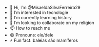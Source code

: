 - 👋 Hi, I’m @MisaeldaSilvaFerreira29
- 👀 I’m interested in tecnologie 
- 🌱 I’m currently learning history 
- 💞️ I’m looking to collaborate on my religion 
- 📫 How to reach me 
- 😄 Pronouns:  ele/dele
- ⚡ Fun fact: baleias são mamíferos 

<!---
MisaeldaSilvaFerreira29/MisaeldaSilvaFerreira29 is a ✨ special ✨ repository because its `README.md` (this file) appears on your GitHub profile.
You can click the Preview link to take a look at your changes.
--->
